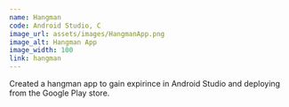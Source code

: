 ```yaml
---
name: Hangman
code: Android Studio, C
image_url: assets/images/HangmanApp.png
image_alt: Hangman App
image_width: 100
link: hangman
---
```

Created a hangman app to gain expirince in Android Studio and deploying from the Google Play store.